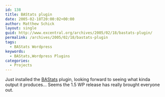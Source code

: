 ```yaml
---
id: 138
title: BAStats plugin
date: 2005-02-18T20:00:02+00:00
author: Matthew Schick
layout: single
guid: http://www.excentral.org/archives/2005/02/18/bastats-plugin/
permalink: /archives/2005/02/18/bastats-plugin
tags:
  - BAStats Wordpress
keywords:
  - BAStats,Wordpress Plugins
categories:
  - Projects
---
```

Just installed the <a href="http://www.asymptomatic.net/archives/2005/02/15/1309/bastats-pre-release/">BAStats</a> plugin, looking forward to seeing what kinda output it produces...  Seems the 1.5 WP release has really brought everyone out.